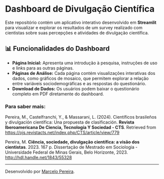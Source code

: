 # Dashboard de Divulgação Científica

Este repositório contém um aplicativo interativo desenvolvido em **Streamlit** para visualizar e explorar os resultados de um survey realizado com cientistas sobre suas percepções e atividades de divulgação científica.

## 📊 Funcionalidades do Dashboard

- **Página Inicial:** Apresenta uma introdução à pesquisa, instruções de uso e links para as outras páginas.
- **Páginas de Análise:** Cada página contém visualizações interativas dos dados, como gráficos de mosaico, que permitem explorar a relação entre variáveis sociodemográficas e as respostas do questionário.
- **Download de Dados:** Os usuários podem baixar o questionário completo em PDF diretamente do dashboard.

### Para saber mais:

Pereira, M., Castelfranchi, Y., & Massarani, L. (2024). Científicos brasileños y divulgación científica: Una propuesta de clasificación. **Revista Iberoamericana De Ciencia, Tecnología Y Sociedad - CTS**. Retrieved from https://ojs.revistacts.net/index.php/CTS/article/view/779

Pereira, M. **Ciência, sociedade, divulgação científica: a visão dos cientistas**. 2023. 167 p. Dissertação de Mestrado em Sociologia - Universidade Federal de Minas Gerais, Belo Horizonte, 2023. http://hdl.handle.net/1843/55328

---

Desenvolvido por [Marcelo Pereira](https://marcelo-pereira.notion.site/).
